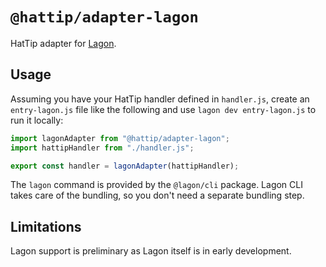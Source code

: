# `@hattip/adapter-lagon`

HatTip adapter for [Lagon](https://lagon.app/).

## Usage

Assuming you have your HatTip handler defined in `handler.js`, create an `entry-lagon.js` file like the following and use `lagon dev entry-lagon.js` to run it locally:

```ts
import lagonAdapter from "@hattip/adapter-lagon";
import hattipHandler from "./handler.js";

export const handler = lagonAdapter(hattipHandler);
```

The `lagon` command is provided by the `@lagon/cli` package. Lagon CLI takes care of the bundling, so you don't need a separate bundling step.

## Limitations

Lagon support is preliminary as Lagon itself is in early development.
